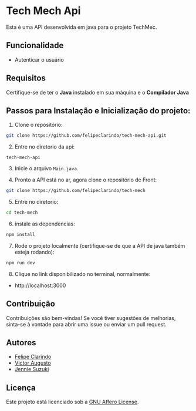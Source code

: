 # Tech Mech Api

Esta é uma API desenvolvida em java para o projeto TechMec.

## Funcionalidade

- Autenticar o usuário

## Requisitos

Certifique-se de ter o **Java** instalado em sua máquina e o **Compilador Java**

## Passos para Instalação e Inicialização do projeto:

1. Clone o repositório:

```bash
git clone https://github.com/felipeclarindo/tech-mech-api.git
```

2. Entre no diretorio da api:

```cd
tech-mech-api
```

3. Inicie o arquivo `Main.java`.

4. Pronto a API está no ar, agora clone o repositório de Front:

```bash
git clone https://github.com/felipeclarindo/tech-mech
```

5. Entre no diretorio:

```bash
cd tech-mech
```

6. instale as dependencias:

```bash
npm install
```

7. Rode o projeto localmente (certifique-se de que a API de java também esteja rodando):

```bash
npm run dev
```

8. Clique no link disponibilizado no terminal, normalmente:

- http://localhost:3000

## Contribuição

Contribuições são bem-vindas! Se você tiver sugestões de melhorias, sinta-se à vontade para abrir uma issue ou enviar um pull request.

## Autores

- [Felipe Clarindo](https://github.com/felipeclarindo)
- [Victor Augusto](https://github.com/victoraugustogfavaro)
- [Jennie Suzuki](https://github.com/jenniesuzuki)

## Licença

Este projeto está licenciado sob a [GNU Affero License](https://www.gnu.org/licenses/agpl-3.0.html).
